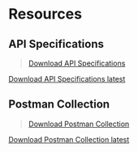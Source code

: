 # Resources

## API Specifications

<!-- theme: info -->  
> [Download API Specifications](https://github.com/Fiserv/data-commerce-solutions/raw/e5da4409da16476da673a1a69000a59becc3978d/assets/APISpecsToDistribute/data-commerce-solutions_spec.zip)

[Download API Specifications latest](https://github.com/Fiserv/tenants-data/raw/develop/assets/APISpecsToDistribute/data-commerce-solutions_spec.zip)

## Postman Collection

<!-- theme: info -->  
> [Download Postman Collection](https://github.com/Fiserv/data-commerce-solutions/raw/e5da4409da16476da673a1a69000a59becc3978d/assets/DCS_Postman_Collections/data-commerce-solutions_postman.zip)

[Download Postman Collection latest](https://github.com/Fiserv/tenants-data/raw/develop/assets/DCS_Postman_Collections/data-commerce-solutions_postman.zip)


<!--

[Banking Hub - Finxact - Trial Plan Postman Collection.zip](https://github.com/Fiserv/banking-hub/files/12461848/Banking.Hub.-.Finxact.-.Trial.Plan.Postman.Collection.zip)

FNX postman old:   https://github.com/Fiserv/banking-hub/files/12359747/Banking.Hub.-.Finxact.-.Trial.Plan.Postman.Collection.zip
## API Specifications

  [![downoad-icon-BH]][BH]  

## Postman Collection

  [![downoad-icon-PRM]][PRM]      [![downoad-icon-SIG]][SIG]  


[downoad-icon-PRM]: https://github.com/Fiserv/banking-hub/assets/81968767/934da291-c743-41cb-9325-16cf2c8d7bda
[PRM]: https://github.com/Fiserv/banking-hub/files/11728540/Banking.Hub.-.Premier.-.Trial.Plan.Postman.Collection.zip


[downoad-icon-SIG]: https://github.com/Fiserv/banking-hub/assets/81968767/b4c09878-6e73-4e9e-9171-74bcd3e4f8b6
[SIG]: https://github.com/Fiserv/banking-hub/files/11710490/Banking.Hub.-.Signature.-.Trial.Plan.Postman.Collection.zip


[downoad-icon-BH]: https://github.com/Fiserv/banking-hub/assets/81968767/4c31d642-7574-413e-b02e-32f7ad1ae504
[BH]: https://github.com/Fiserv/banking-hub/files/11222397/esf-service-swagger-release-11.0.0.2023.1.zip

-->
